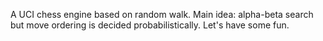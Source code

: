 
A UCI chess engine based on random walk. 
Main idea: alpha-beta search but move ordering is decided probabilistically.
Let's have some fun.
